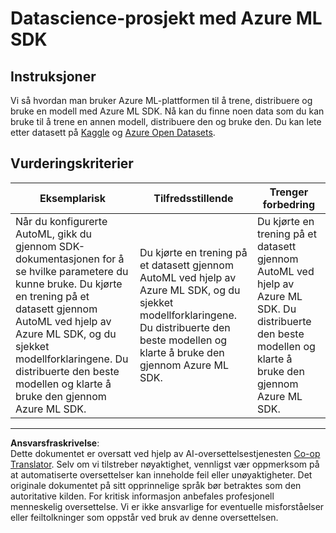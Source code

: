 <!--
CO_OP_TRANSLATOR_METADATA:
{
  "original_hash": "386efdbc19786951341f6956247ee990",
  "translation_date": "2025-08-26T22:18:14+00:00",
  "source_file": "5-Data-Science-In-Cloud/19-Azure/assignment.md",
  "language_code": "no"
}
-->
# Datascience-prosjekt med Azure ML SDK

## Instruksjoner

Vi så hvordan man bruker Azure ML-plattformen til å trene, distribuere og bruke en modell med Azure ML SDK. Nå kan du finne noen data som du kan bruke til å trene en annen modell, distribuere den og bruke den. Du kan lete etter datasett på [Kaggle](https://kaggle.com) og [Azure Open Datasets](https://azure.microsoft.com/services/open-datasets/catalog?WT.mc_id=academic-77958-bethanycheum&ocid=AID3041109).

## Vurderingskriterier

| Eksemplarisk | Tilfredsstillende | Trenger forbedring |
|--------------|-------------------|--------------------|
|Når du konfigurerte AutoML, gikk du gjennom SDK-dokumentasjonen for å se hvilke parametere du kunne bruke. Du kjørte en trening på et datasett gjennom AutoML ved hjelp av Azure ML SDK, og du sjekket modellforklaringene. Du distribuerte den beste modellen og klarte å bruke den gjennom Azure ML SDK. | Du kjørte en trening på et datasett gjennom AutoML ved hjelp av Azure ML SDK, og du sjekket modellforklaringene. Du distribuerte den beste modellen og klarte å bruke den gjennom Azure ML SDK. | Du kjørte en trening på et datasett gjennom AutoML ved hjelp av Azure ML SDK. Du distribuerte den beste modellen og klarte å bruke den gjennom Azure ML SDK. |

---

**Ansvarsfraskrivelse**:  
Dette dokumentet er oversatt ved hjelp av AI-oversettelsestjenesten [Co-op Translator](https://github.com/Azure/co-op-translator). Selv om vi tilstreber nøyaktighet, vennligst vær oppmerksom på at automatiserte oversettelser kan inneholde feil eller unøyaktigheter. Det originale dokumentet på sitt opprinnelige språk bør betraktes som den autoritative kilden. For kritisk informasjon anbefales profesjonell menneskelig oversettelse. Vi er ikke ansvarlige for eventuelle misforståelser eller feiltolkninger som oppstår ved bruk av denne oversettelsen.